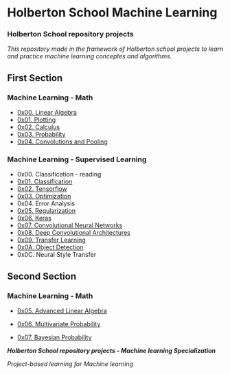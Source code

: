 # **Holberton School Machine Learning**

### **Holberton School repository projects**
*This repository made in the framework of Holberton school projects to learn and practice machine learning conceptes and algorithms.*

## **First Section**
### **Machine Learning - Math**

* [0x00. Linear Algebra](./math/0x00-linear_algebra/)
* [0x01. Plotting](./math/0x01-plotting/)
* [0x02. Calculus](./math/0x02-calculus/)
* [0x03. Probability](./math/0x03-probability/)
* [0x04. Convolutions and Pooling](./math/0x04-convolutions_and_pooling/)
### **Machine Learning - Supervised Learning**

* 0x00. Classification - reading
* [0x01. Classification](./supervised_learning/0x01-classification/)
* [0x02. Tensorflow](./supervised_learning/0x02-tensorflow/)
* [0x03. Optimization](./supervised_learning/0x03-optimization/)
* 0x04. Error Analysis
* [0x05. Regularization](./supervised_learning/0x05-regularization/)
* [0x06. Keras](./supervised_learning/0x06-keras/)
* [0x07. Convolutional Neural Networks](./supervised_learning/0x07-cnn/)
* [0x08. Deep Convolutional Architectures](./supervised_learning/0x08-deep_cnns/)
* [0x09. Transfer Learning](./supervised_learning/0x09-transfer_learning/)
* [0x0A. Object Detection](./supervised_learning/0x0A-object_detection/)
* 0x0C. Neural Style Transfer


## **Second Section**

### **Machine Learning - Math**

* [0x05. Advanced Linear Algebra](./math/0x05-advanced_linear_algebra/)

* [0x06. Multivariate Probability](./math/0x06-multivariate_prob/)

* [0x07. Bayesian Probability](./math/0x07-bayesian_prob/)

***Holberton School repository projects - Machine learning Specialization***

*Project-based learning for Machine learning*